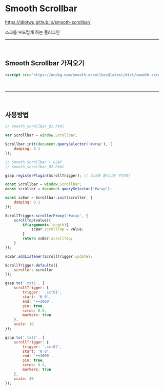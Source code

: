 # **Smooth Scrollbar**

https://idiotwu.github.io/smooth-scrollbar/

스크롤 부드럽게 하는 플러그인
<br/>

-------------

<br/>

## Smooth Scrollbar 가져오기<br/>

```html
<script src="https://unpkg.com/smooth-scrollbar@latest/dist/smooth-scrollbar.js"></script>
```
<br/>

------------

<br/>

## 사용방법

```js
// smooth_scrollbar_01.html

var Scrollbar = window.Scrollbar;

Scrollbar.init(document.querySelector('#wrap'), {
	damping: 0.1
});
```

```js
// Smooth Scrollbar + GSAP
// smooth_scrollbar_02.html

gsap.registerPlugin(ScrollTrigger); // 스크롤 플러그인 안정화?

const Scrollbar = window.Scrollbar;
const scroller = document.querySelector('#wrap');

const scBar = Scrollbar.init(scroller, {
	damping: 0.1
});

ScrollTrigger.scrollerProxy('#wrap', {
	scrollTop(value){
		if(arguments.length){
			scBar.scrollTop = value;
		}
		return scBar.scrollTop;			
	}		
});

scBar.addListener(ScrollTrigger.update);

ScrollTrigger.defaults({
	scroller: scroller
});

gsap.to('.txt1', {
	scrollTrigger: {
		trigger: '.sct01',
		start: '0 0',
		end: '+=3000',
		pin: true,
		scrub: 0.5,
		markers: true
	},
	scale: 10
});

gsap.to('.txt2', {
	scrollTrigger: {
		trigger: '.sct02',
		start: '0 0',
		end: '+=3000',
		pin: true,
		scrub: 0.5,
		markers: true
	},
	scale: 30
});
```